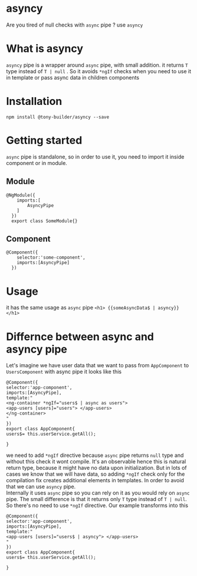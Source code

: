 # asyncy

Are you tired of null checks with `async` pipe ? use `asyncy`

# What is asyncy

`asyncy` pipe is a wrapper around `async` pipe, with small addition. it returns `T` type instead of `T | null` . So it avoids `*ngIf` checks when you need to use it in template or pass async data in children components

# Installation

`npm install @tony-builder/asyncy --save`

# Getting started

`async` pipe is standalone, so in order to use it, you need to import it inside component or in module.

## Module

```  
@NgModule({
    imports:[
        AsyncyPipe
    ]
  })
  export class SomeModule{}
  ```

## Component

```  
@Component({
    selector:'some-component',
    imports:[AsyncyPipe]
  })
```

# Usage

it has the same usage as `async` pipe
`<h1> {{someAsyncData$ | asyncy}} </h1>`

# Differnce between async and asyncy pipe

Let's imagine we have user data that we want to pass from `AppComponent` to `UsersComponent` with async pipe it looks like this

```
@Component({
selector:'app-component',
imports:[AsyncyPipe],
template:"
<ng-container *ngIf="users$ | async as users">
<app-users [users]="users"> </app-users>
</ng-container>
"
})
export class AppComponent{
users$= this.userService.getAll();

}
```
we need to add `*ngIf` directive because `async` pipe returns `null` type and without this check it wont compile. It's an observable hence this is natural return type, because it might have no data upon initialization. But in lots of cases we know that we will have data, so adding `*ngIf` check only for the compilation fix creates additional elements in templates. In order to avoid that we can use `asyncy` pipe. <br>
Internally it uses `async` pipe so you can rely on it as you would rely on `async` pipe. The small difference is that it returns only `T` type instead of `T | null`. So there's no need to use `*ngIf` directive. Our example transforms into this

```
@Component({
selector:'app-component',
imports:[AsyncyPipe],
template:"
<app-users [users]="users$ | asyncy"> </app-users>
"
})
export class AppComponent{
users$= this.userService.getAll();

}
```